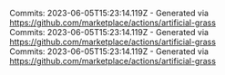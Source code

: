 Commits: 2023-06-05T15:23:14.119Z - Generated via https://github.com/marketplace/actions/artificial-grass
<br>
Commits: 2023-06-05T15:23:14.119Z - Generated via https://github.com/marketplace/actions/artificial-grass
<br>
Commits: 2023-06-05T15:23:14.119Z - Generated via https://github.com/marketplace/actions/artificial-grass
<br>
